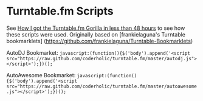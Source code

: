 Turntable.fm Scripts
====================

See [How I got the Turntable.fm Gorilla in less than 48 hours](http://www.coderholic.com/how-i-got-the-turntable-fm-gorilla-in-less-than-48-hours/) to see how these scripts were used. Originally based on [frankielaguna's Turntable bookmarklets] (https://github.com/frankielaguna/Turntable-Bookmarklets)

AutoDJ Bookmarket: `javascript:(function(){$('body').append('<script src="https://raw.github.com/coderholic/turntable.fm/master/autodj.js"></script>');})();`

AutoAwesome Bookmarket: `javascript:(function(){$('body').append('<script src="https://raw.github.com/coderholic/turntable.fm/master/autoawesome.js"></script>');})();`
